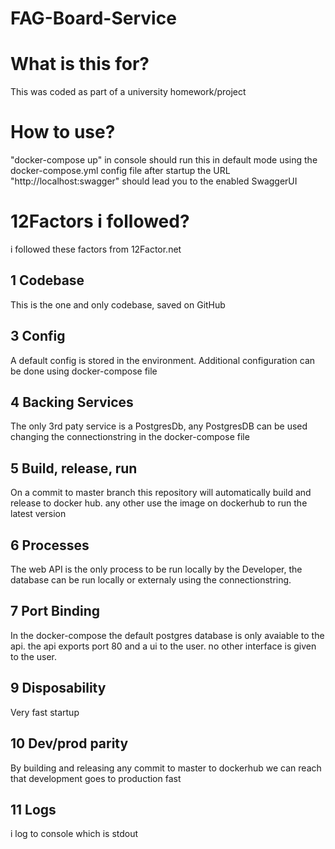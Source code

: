 # FAG-Board-Service

# What is this for?
This was coded as part of a university homework/project

# How to use?
"docker-compose up" in console should run this in default mode using the docker-compose.yml config file
after startup the URL "http://localhost:swagger" should lead you to the enabled SwaggerUI

# 12Factors i followed?
i followed these factors from 12Factor.net

## 1 Codebase
This is the one and only codebase, saved on GitHub

## 3 Config
A default config is stored in the environment. Additional configuration can be done using docker-compose file

## 4 Backing Services
The only 3rd paty service is a PostgresDb, any PostgresDB can be used changing the connectionstring in the docker-compose file

## 5 Build, release, run
On a commit to master branch this repository will automatically build and release to docker hub. any other use the image on dockerhub to run the latest version

## 6 Processes
The web API is the only process to be run locally by the Developer, the database can be run locally or externaly using the connectionstring.

## 7 Port Binding
In the docker-compose the default postgres database is only avaiable to the api. the api exports port 80 and a ui to the user. no other interface is given to the user.

## 9 Disposability
Very fast startup 

## 10 Dev/prod parity
By building and releasing any commit to master to dockerhub we can reach that development goes to production fast

## 11 Logs
i log to console which is stdout
